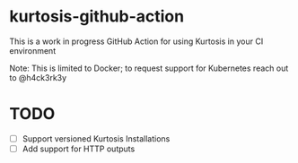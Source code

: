 # kurtosis-github-action

This is a work in progress GitHub Action for using Kurtosis in your CI environment

Note: This is limited to Docker; to request support for Kubernetes reach out to @h4ck3rk3y

# TODO

- [ ] Support versioned Kurtosis Installations
- [ ] Add support for HTTP outputs